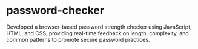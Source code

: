 # password-checker
Developed a browser-based password strength checker using JavaScript, HTML, and CSS, providing real-time feedback on length, complexity, and common patterns to promote secure password practices.
